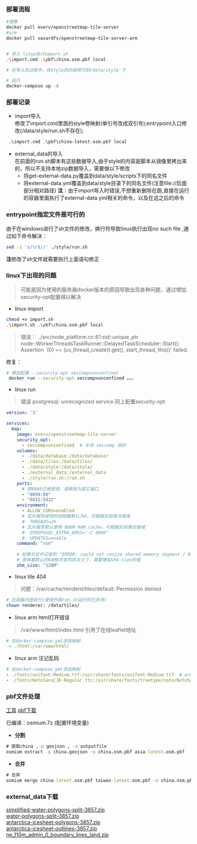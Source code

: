 ### 部署流程

```bash
#镜像
docker pull overv/openstreetmap-tile-server
#arm
docker pull savardfs/openstreetmap-tile-server-arm


# 导入 linux执行import.sh
.\import.cmd .\pbf\china.osm.pbf local

# 在导入的过程中，将style的内容拷贝到/data/style 下

# 运行 
docker-compose up -d

```

### 部署记录
- import导入   
  修改了import.cmd里面的style卷映射(单引号改成双引号);entrypoint入口修改(/data/style/run.sh不存在);
```cmd
 .\import.cmd .\pbf\china-latest.osm.pbf local
```

- external_data的导入   
  在前面的run.sh脚本有这些数据导入,由于style的内容是脚本从镜像里拷出来的，所以不支持本地zip数据导入，需要做以下修改
  - 将get-external-data.py覆盖到data/style/scripts下的同名文件
  - 将external-data.yml覆盖到data/style目录下的同名文件(注意file://后面部分相对路径)
  **注**：由于import导入时错误,不想重新删除在跑,直接在运行的容器里面执行了external-data.yml相关的命令，以及在这之后的命令


### entrypoint指定文件是可行的
由于在windows进行了sh文件的修改，换行符导致linux执行出现no such file ,通过如下命令解决：
```bash
sed -i 's/\r$//' ./style/run.sh
```
**注**修改了sh文件就需要执行上面语句修正


### linux下出现的问题
> 可能是因为使用的服务器docker版本的原因导致出现各种问题，通过增加security-opt配置得以解决
- linux import 

```bash
chmod +x import.sh
.\import.sh .\pbf\china.osm.pbf local
```

> 错误：  ../src/node_platform.cc:61:std::unique_ptr<long unsigned int> node::WorkerThreadsTaskRunner::DelayedTaskScheduler::Start(): Assertion `(0) == (uv_thread_create(t.get(), start_thread, this))' failed.

修复：
```sh
# 增加配置 --security-opt seccomp=unconfined
 docker run --security-opt seccomp=unconfined 。。。
```

- linux run 
> 错误 postgresql: unrecognized service  同上配置security-opt

```yml
version: '3'

services:
  map:
    image: overv/openstreetmap-tile-server
    security_opt:
      - seccomp=unconfined  # 关闭 seccomp 保护
    volumes:
      - ./data/database:/data/database/
      - ./data/tiles:/data/tiles/
      - ./data/style:/data/style/
      - ./external_data:/external_data
      - ./style/run.sh:/run.sh
    ports:
      # 若8080已被使用，请修改为其它端口
      - "8090:80"
      - "8432:5432"
    environment:
      - ALLOW_CORS=enabled
      # 瓦片服务使用的线程数默认为4，可根据实际情况增减
      #- THREADS=24
      # 瓦片服务默认使用 800M RAM cache，可根据实际情况增减
      #- OSM2PGSQL_EXTRA_ARGS="-C 4096"
      #- UPDATES=enable
    command: "run"
    
    # 如果日志中记录到 "ERROR: could not resize shared memory segment / No space left on device"
    # 意味着默认的64MB共享内存太少了，需要增加shm-size的值
    shm_size: "128M"
```

- linux tile 404
> 问题：/var/cache/renderd/tiles/default: Permission denied

```sh
# 在容器内部执行(使用外部run.sh运行的已支持)
chown renderer: /data/tiles/
```
- linux arm html打开错误
> /var/www/html/index.html 引用了在线leaflet地址
```yml
# 在docker-compose.yml添加映射
 - ./html:/var/www/html/
```
- linux arm 注记乱码
```yml
# 在docker-compose.yml添加映射
- ./fonts/unifont-Medium.ttf:/usr/share/fonts/unifont-Medium.ttf  # arm镜像字体缺失
- ./fonts/NotoSansCJK-Regular.ttc:/usr/share/fonts/truetype/noto/NotoSansCJK-Regular.ttc
```

### pbf文件处理
[工具](https://github.com/osmcode/osmium-tool)
[pbf下载](https://download.geofabrik.de/index.html)

已编译：osmium.7z  (配置环境变量)

- **分割**
```cmd
# 提取china ,-p geojson , -o outputfile
osmium extract -p china.geojson -o china.osm.pbf asia-latest.osm.pbf
```
- **合并**
```cmd
# 合并 
osmium merge china-latest.osm.pbf taiwan-latest.osm.pbf -o china.osm.pbf
```

### external_data下载
[simplified-water-polygons-split-3857.zip](https://osmdata.openstreetmap.de/download/simplified-water-polygons-split-3857.zip)   
[water-polygons-split-3857.zip](https://osmdata.openstreetmap.de/download/water-polygons-split-3857.zip)   
[antarctica-icesheet-polygons-3857.zip](https://osmdata.openstreetmap.de/download/antarctica-icesheet-polygons-3857.zip)    
[antarctica-icesheet-outlines-3857.zip](https://osmdata.openstreetmap.de/download/antarctica-icesheet-outlines-3857.zip)   
[ne_110m_admin_0_boundary_lines_land.zip](https://naturalearth.s3.amazonaws.com/110m_cultural/ne_110m_admin_0_boundary_lines_land.zip)   

